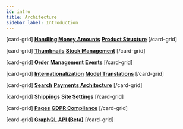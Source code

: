 ```yaml
---
id: intro
title: Architecture
sidebar_label: Introduction
---
```


[card-grid]
[**Handling Money Amounts**](architecture/money.md)
[**Product Structure**](architecture/products.md)
[/card-grid]

[card-grid]
[**Thumbnails**](architecture/thumbnails.md)
[**Stock Management**](architecture/stock.md)
[/card-grid]

[card-grid]
[**Order Management**](architecture/orders.md)
[**Events**](architecture/events.md)
[/card-grid]

[card-grid]
[**Internationalization**](architecture/i18n.md)
[**Model Translations**](architecture/translations.md)
[/card-grid]

[card-grid]
[**Search**](architecture/search.md)
[**Payments Architecture**](architecture/payments.md)
[/card-grid]

[card-grid]
[**Shippings**](architecture/shippings.md)
[**Site Settings**](architecture/settings.md)
[/card-grid]

[card-grid]
[**Pages**](architecture/page.md)
[**GDPR Compliance**](architecture/gdpr.md)
[/card-grid]

[card-grid]
[**GraphQL API (Beta)**](architecture/graphql.md)
[/card-grid]
